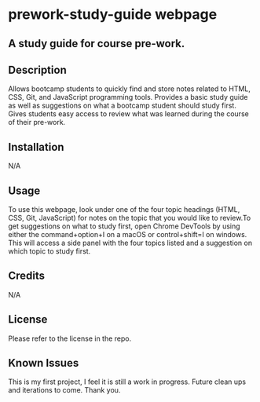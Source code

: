 # prework-study-guide webpage
## A study guide for course pre-work. 

## Description

Allows bootcamp students to quickly find and store notes related to HTML, CSS, Git, and JavaScript programming tools. Provides a basic study guide as well as suggestions on what a bootcamp student should study first. Gives students easy access to review what was learned during the course of their pre-work.

## Installation

N/A

## Usage

To use this webpage, look under one of the four topic headings (HTML, CSS, Git, JavaScript) for notes on the topic that you would like to review.To get suggestions on what to study first, open Chrome DevTools by using either the command+option+I on a macOS or control+shift=I on windows. This will access a side panel with the four topics listed and a suggestion on which topic to study first.

## Credits

N/A

## License

Please refer to the license in the repo.

## Known Issues

This is my first project, I feel it is still a work in progress. Future clean ups and iterations to come. Thank you.